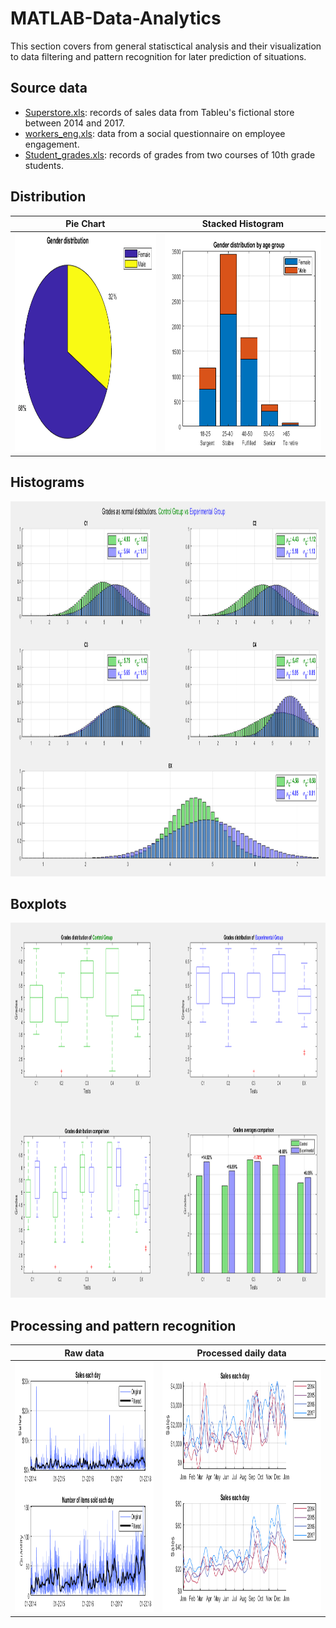 # MATLAB-Data-Analytics

This section covers from general statisctical analysis and their visualization to data filtering and pattern recognition for later prediction of situations. 

Source data
---
- [Superstore.xls](https://community.tableau.com/s/question/0D54T00000CWeX8SAL/sample-superstore-sales-excelxls): records of sales data from Tableu's fictional store between 2014 and 2017. 
- [workers_eng.xls](https://github.com/MystoganX/MATLAB-Data-Analytics/blob/main/Workers_eng.xlsx): data from a social questionnaire on employee engagement.
- [Student_grades.xls](https://github.com/MystoganX/MATLAB-Data-Analytics/blob/main/Student_grades.xlsx): records of grades from two courses of 10th grade students.


Distribution
---
Pie Chart |  Stacked Histogram
:-------------------------:|:-------------------------:
<img src="https://github.com/MystoganX/MATLAB-Data-Analytics/blob/main/Figures/PieChart_Gender.png" width="800" height="350" />  |  <img src="https://github.com/MystoganX/MATLAB-Data-Analytics/blob/main/Figures/Histogram_Age_Gender.png" width="800" height="350" />


Histograms
---
<img src="https://github.com/MystoganX/MATLAB-Data-Analytics/blob/main/Figures/NormalDistributions.png" width="950" height="600" />  

Boxplots
---
<img src="https://github.com/MystoganX/MATLAB-Data-Analytics/blob/main/Figures/Grades_Comparison.png" width="950" height="600" />  
 
Processing and pattern recognition
---

Raw data |  Processed daily data
:-------------------------:|:-------------------------:
<img src="https://github.com/MystoganX/MATLAB-Data-Analytics/blob/main/Figures/FilteredSales_small.png" width="800" height="400" />  |  <img src="https://github.com/MystoganX/MATLAB-Data-Analytics/blob/main/Figures/DailySalesComparison_small.png" width="800" height="400" />


